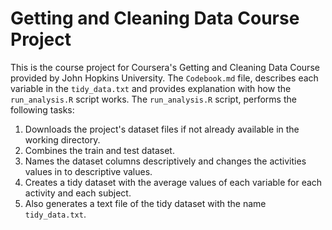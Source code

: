 # Getting and Cleaning Data Course Project

This is the course project for Coursera's Getting and Cleaning Data Course provided by John Hopkins University. The `Codebook.md` file, describes each variable in the `tidy_data.txt` and provides explanation with how the `run_analysis.R` script works. The `run_analysis.R` script, performs the following tasks:

 1. Downloads the project's dataset files if not already available in the working directory.
 2. Combines the train and test dataset.
 3. Names the dataset columns descriptively and changes the activities values in to descriptive values.
 4. Creates a tidy dataset with the average values of each variable for each activity and each subject.
 5. Also generates a text file of the tidy dataset with the name `tidy_data.txt`.
